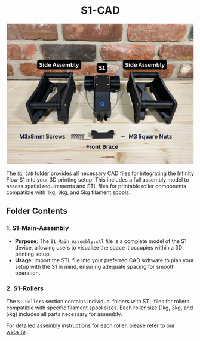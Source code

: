 <h1 align="center">S1-CAD</h1>

<p align="center">
  <img src="./images/1.png" alt="Logo" width="500">
</p>

The `S1-CAD` folder provides all necessary CAD files for integrating the Infinity Flow S1 into your 3D printing setup. This includes a full assembly model to assess spatial requirements and STL files for printable roller components compatible with 1kg, 3kg, and 5kg filament spools.

## Folder Contents

### 1. S1-Main-Assembly

- **Purpose**: The `S1_Main_Assembly.stl` file is a complete model of the S1 device, allowing users to visualize the space it occupies within a 3D printing setup.
- **Usage**: Import the STL file into your preferred CAD software to plan your setup with the S1 in mind, ensuring adequate spacing for smooth operation.

### 2. S1-Rollers

The `S1-Rollers` section contains individual folders with STL files for rollers compatible with specific filament spool sizes. Each roller size (1kg, 3kg, and 5kg) includes all parts necessary for assembly.

For detailed assembly instructions for each roller, please refer to our [website](https://infinityflow3d.com/).